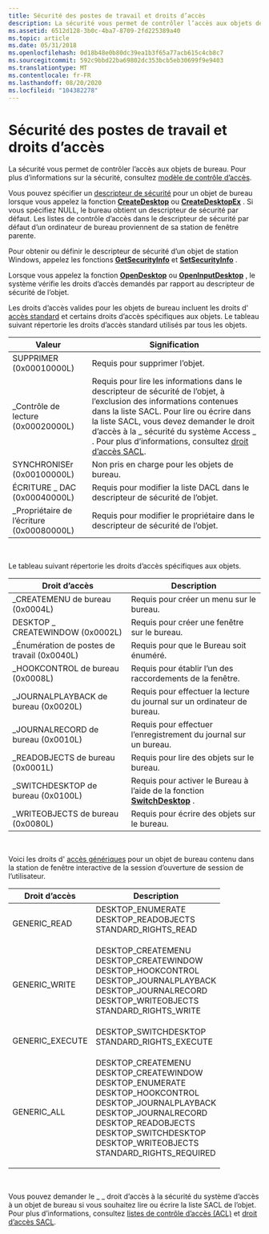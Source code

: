 ```yaml
---
title: Sécurité des postes de travail et droits d’accès
description: La sécurité vous permet de contrôler l’accès aux objets de bureau. Pour plus d’informations sur la sécurité, consultez Access-Control modèle.
ms.assetid: 6512d128-3b0c-4ba7-8709-2fd225389a40
ms.topic: article
ms.date: 05/31/2018
ms.openlocfilehash: 0d18b48e0b80dc39ea1b3f65a77acb615c4cb8c7
ms.sourcegitcommit: 592c9bbd22ba69802dc353bcb5eb30699f9e9403
ms.translationtype: MT
ms.contentlocale: fr-FR
ms.lasthandoff: 08/20/2020
ms.locfileid: "104382278"
---
```

# <a name="desktop-security-and-access-rights"></a>Sécurité des postes de travail et droits d’accès

La sécurité vous permet de contrôler l’accès aux objets de bureau. Pour plus d’informations sur la sécurité, consultez [modèle de contrôle d’accès](/windows/desktop/SecAuthZ/access-control-model).

Vous pouvez spécifier un [descripteur de sécurité](/windows/desktop/SecAuthZ/security-descriptors) pour un objet de bureau lorsque vous appelez la fonction [**CreateDesktop**](/windows/win32/api/winuser/nf-winuser-createdesktopa) ou [**CreateDesktopEx**](/windows/win32/api/winuser/nf-winuser-createdesktopexa) . Si vous spécifiez NULL, le bureau obtient un descripteur de sécurité par défaut. Les listes de contrôle d’accès dans le descripteur de sécurité par défaut d’un ordinateur de bureau proviennent de sa station de fenêtre parente.

Pour obtenir ou définir le descripteur de sécurité d’un objet de station Windows, appelez les fonctions [**GetSecurityInfo**](/windows/desktop/api/aclapi/nf-aclapi-getsecurityinfo) et [**SetSecurityInfo**](/windows/desktop/api/aclapi/nf-aclapi-setsecurityinfo) .

Lorsque vous appelez la fonction [**OpenDesktop**](/windows/win32/api/winuser/nf-winuser-opendesktopa) ou [**OpenInputDesktop**](/windows/win32/api/winuser/nf-winuser-openinputdesktop) , le système vérifie les droits d’accès demandés par rapport au descripteur de sécurité de l’objet.

Les droits d’accès valides pour les objets de bureau incluent les droits d' [accès standard](/windows/desktop/SecAuthZ/standard-access-rights) et certains droits d’accès spécifiques aux objets. Le tableau suivant répertorie les droits d’accès standard utilisés par tous les objets.

| Valeur                       | Signification                                                                                                                                                                                                                                                                              |
|-----------------------------|--------------------------------------------------------------------------------------------------------------------------------------------------------------------------------------------------------------------------------------------------------------------------------------|
| SUPPRIMER (0x00010000L)        | Requis pour supprimer l’objet.                                                                                                                                                                                                                                                       |
| \_Contrôle de lecture (0x00020000L) | Requis pour lire les informations dans le descripteur de sécurité de l’objet, à l’exclusion des informations contenues dans la liste SACL. Pour lire ou écrire dans la liste SACL, vous devez demander le droit d’accès à la \_ sécurité du système Access \_ . Pour plus d’informations, consultez [droit d’accès SACL](/windows/desktop/SecAuthZ/sacl-access-right). |
| SYNCHRONISEr (0x00100000L)   | Non pris en charge pour les objets de bureau.                                                                                                                                                                                                                                                   |
| ÉCRITURE \_ DAC (0x00040000L)    | Requis pour modifier la liste DACL dans le descripteur de sécurité de l’objet.                                                                                                                                                                                                               |
| \_Propriétaire de l’écriture (0x00080000L)  | Requis pour modifier le propriétaire dans le descripteur de sécurité de l’objet.                                                                                                                                                                                                              |



 

Le tableau suivant répertorie les droits d’accès spécifiques aux objets.



| Droit d’accès                       | Description                                                                                 |
|------------------------------------|---------------------------------------------------------------------------------------------|
| \_CREATEMENU de bureau (0x0004L)      | Requis pour créer un menu sur le bureau.                                                   |
| DESKTOP \_ CREATEWINDOW (0x0002L)    | Requis pour créer une fenêtre sur le bureau.                                                 |
| \_Énumération de postes de travail (0x0040L)       | Requis pour que le Bureau soit énuméré.                                                  |
| \_HOOKCONTROL de bureau (0x0008L)     | Requis pour établir l’un des raccordements de la fenêtre.                                              |
| \_JOURNALPLAYBACK de bureau (0x0020L) | Requis pour effectuer la lecture du journal sur un ordinateur de bureau.                                          |
| \_JOURNALRECORD de bureau (0x0010L)   | Requis pour effectuer l’enregistrement du journal sur un bureau.                                         |
| \_READOBJECTS de bureau (0x0001L)     | Requis pour lire des objets sur le bureau.                                                    |
| \_SWITCHDESKTOP de bureau (0x0100L)   | Requis pour activer le Bureau à l’aide de la fonction [**SwitchDesktop**](/windows/win32/api/winuser/nf-winuser-switchdesktop) . |
| \_WRITEOBJECTS de bureau (0x0080L)    | Requis pour écrire des objets sur le bureau.                                                   |



 

Voici les droits d' [accès génériques](/windows/desktop/SecAuthZ/generic-access-rights) pour un objet de bureau contenu dans la station de fenêtre interactive de la session d’ouverture de session de l’utilisateur.



<table>
<thead>
<tr class="header">
<th>Droit d’accès</th>
<th>Description</th>
</tr>
</thead>
<tbody>
<tr class="odd">
<td>GENERIC_READ</td>
<td><dl> DESKTOP_ENUMERATE<br />
DESKTOP_READOBJECTS<br />
STANDARD_RIGHTS_READ<br />
</dl></td>
</tr>
<tr class="even">
<td>GENERIC_WRITE</td>
<td><dl> DESKTOP_CREATEMENU<br />
DESKTOP_CREATEWINDOW<br />
DESKTOP_HOOKCONTROL<br />
DESKTOP_JOURNALPLAYBACK<br />
DESKTOP_JOURNALRECORD<br />
DESKTOP_WRITEOBJECTS<br />
STANDARD_RIGHTS_WRITE<br />
</dl></td>
</tr>
<tr class="odd">
<td>GENERIC_EXECUTE</td>
<td><dl> DESKTOP_SWITCHDESKTOP<br />
STANDARD_RIGHTS_EXECUTE<br />
</dl></td>
</tr>
<tr class="even">
<td>GENERIC_ALL</td>
<td><dl> DESKTOP_CREATEMENU<br />
DESKTOP_CREATEWINDOW<br />
DESKTOP_ENUMERATE<br />
DESKTOP_HOOKCONTROL<br />
DESKTOP_JOURNALPLAYBACK<br />
DESKTOP_JOURNALRECORD<br />
DESKTOP_READOBJECTS<br />
DESKTOP_SWITCHDESKTOP<br />
DESKTOP_WRITEOBJECTS<br />
STANDARD_RIGHTS_REQUIRED<br />
</dl></td>
</tr>
</tbody>
</table>



 

Vous pouvez demander le \_ \_ droit d’accès à la sécurité du système d’accès à un objet de bureau si vous souhaitez lire ou écrire la liste SACL de l’objet. Pour plus d’informations, consultez [listes de contrôle d’accès (ACL)](/windows/desktop/SecAuthZ/access-control-lists) et [droit d’accès SACL](/windows/desktop/SecAuthZ/sacl-access-right).

 

 